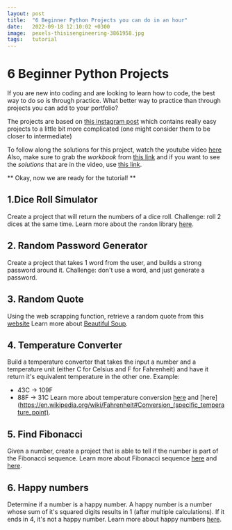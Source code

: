 ```yaml
---
layout: post
title:  "6 Beginner Python Projects you can do in an hour"
date:   2022-09-18 12:10:02 +0300
image:  pexels-thisisengineering-3861958.jpg
tags:   tutorial
---
```


# 6 Beginner Python Projects 

If you are new into coding and are looking to learn how to code, the best way to do so is through practice. 
What better way to practice than through projects you can add to your portfolio?

The projects are based on [this instagram post](https://www.instagram.com/p/CWvkkhVgju8/) which contains really easy projects to a little bit more complicated (one might consider them to be closer to intermediate)

To follow along the solutions for this project, watch the youtube video [here](![image](https://user-images.githubusercontent.com/51337521/190921834-a221d9a8-ba97-4a06-a4e5-b1f22c05ea72.png))
Also, make sure to grab the *workbook* from [this link](https://github.com/codingroses/python-tutorials/blob/main/6%20Python%20Projects%20for%20Beginners%20(WORKBOOK).ipynb) and if you want to see the *solutions* that are in the video, use [this link](https://github.com/codingroses/python-tutorials/blob/main/6%20Python%20Projects%20SOLUTIONS.ipynb).

** Okay, now we are ready for the tutorial! **


## 1.Dice Roll Simulator
Create a project that will return the numbers of a dice roll.
Challenge: roll 2 dices at the same time.
Learn more about the `random` library [here](https://docs.python.org/3/library/random.html).

## 2. Random Password Generator
Create a project that takes 1 word from the user, and builds a strong password around it.
Challenge: don't use a word, and just generate a password.

## 3. Random Quote
Using the web scrapping function, retrieve a random quote from this [website](https://quotes.toscrape.com/random)
Learn more about [Beautiful Soup](https://www.crummy.com/software/BeautifulSoup/bs4/doc/).

## 4. Temperature Converter
Build a temperature converter that takes the input a number and a temperature unit (either C for Celsius and F for Fahrenheit) and have it return it's equivalent temperature in the other one.
Example: 
- 43C  -> 109F
- 88F -> 31C
Learn more about temperature conversion [here](https://wethestudy.com/engineering/temperature-easy-celsius-fahrenheit-conversion/) and [here](https://en.wikipedia.org/wiki/Fahrenheit#Conversion_(specific_temperature_point).

## 5. Find Fibonacci
Given a number, create a project that is able to tell if the number is part of the Fibonacci sequence.
Learn more about Fibonacci sequence [here](https://simple.wikipedia.org/wiki/Fibonacci_number) and [here](https://en.wikipedia.org/wiki/Fibonacci_number#Recognizing_Fibonacci_numbers).

## 6. Happy numbers
Determine if a number is a happy number. 
A happy number is a number whose sum of it's squared digits results in 1 (after multiple calculations). If it ends in 4, it's not a happy number.
Learn more about happy numbers [here](http://computational-thinking.weebly.com/happy-numbers.html).



